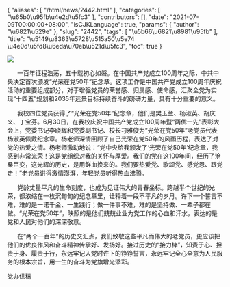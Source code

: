 {
    "aliases": [
        "/html/news/2442.html"
    ],
    "categories": [
        "\u65b0\u95fb\u4e2d\u5fc3"
    ],
    "contributors": [],
    "date": "2021-07-09T00:00:00+08:00",
    "isCJKLanguage": true,
    "params": {
        "author": "\u6821\u529e"
    },
    "slug": "2442",
    "tags": [
        "\u5b66\u6821\u8981\u95fb"
    ],
    "title": "\u5149\u8363\u5728\u515a50\u5e74 \u4e0d\u5fd8\u6eda\u70eb\u521d\u5fc3",
    "toc": true
}

![](https://cdn.tfls.online/mirror/full/98e7638b51a8f013fffa4dcf67990a6a9da89471.jpg)




  





      一百年征程浩荡，五十载初心如磐。在中国共产党成立100周年之际，中共中央决定首次颁发“光荣在党50年”纪念章。这项工作是中国共产党成立100周年庆祝活动的重要组成部分，对于增强党员的荣誉感、归属感、使命感，汇聚全党为实现“十四五”规划和2035年远景目标持续奋斗的磅礴力量，具有十分重要的意义。



      我校四位党员获得了“光荣在党50年”纪念章，他们是樊玉兰、杨淑英、胡庆义、丁宝芬。6月30日，在我校庆祝中国共产党成立100周年暨“两优一先”表彰大会上，党委书记李晓辉和党委副书记、校长刁雅俊为“光荣在党50年”老党员代表杨淑英佩戴纪念章。杨老师深情回顾了自己光荣在党50年的风雨历程，表达了对党的热爱之情。杨老师激动地说：“党中央给我颁发了‘光荣在党50年’纪念章，我感到非常光荣！这是党组织对我的关怀与厚爱。我们的党在这100年间，经历了沧桑巨变，这光辉的历史，是用鲜血换来的。我们要热爱党、歌颂党、感党恩、跟党走！”老党员讲得激情澎湃，年轻党员听得热血沸腾。

  





  





      党龄丈量平凡的生命刻度，也成为见证伟大的青春坐标。跨越半个世纪的光荣，都浓缩在一枚沉甸甸的纪念章里，诠释着一段不平凡的岁月。许下一个誓言不难，难的是一诺千金、一生践行；做一件事不难，难的是坚持做、一辈子都在做。“光荣在党50年”，映照的是他们兢兢业业为党工作的心血和汗水，表达的是党和人民对他们的深深敬意。




      在“两个一百年”的历史交汇点，我们致敬这些平凡而伟大的老党员，更应该把他们的优良作风和奋斗精神传承好、发扬好。接过历史的“接力棒”，知责于心、担责于身、履责于行，永远牢记入党时许下的铮铮誓言，永远牢记全心全意为人民服务的根本宗旨，用一生的奋斗为党旗增光添彩。




党办供稿  






  



